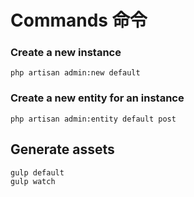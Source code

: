 Commands 命令
============

### Create a new instance
```
php artisan admin:new default
```

### Create a new entity for an instance
```
php artisan admin:entity default post
```

## Generate assets
```
gulp default
gulp watch
```